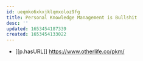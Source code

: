 ```yaml
---
id: ueqmko6xkxjklqmxoloz9fg
title: Personal Knowledge Management is Bullshit
desc: ''
updated: 1653454187339
created: 1653454133022
---
```


- [[p.hasURL]] https://www.otherlife.co/pkm/
